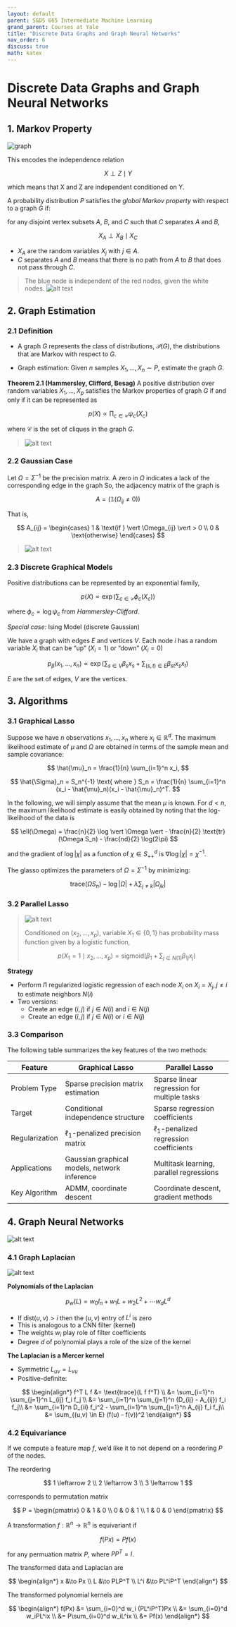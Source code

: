 ```yaml
---
layout: default
parent: S&DS 665 Intermediate Machine Learning
grand_parent: Courses at Yale
title: "Discrete Data Graphs and Graph Neural Networks"
nav_order: 6
discuss: true
math: katex
---
```


# Discrete Data Graphs and Graph Neural Networks

## 1. Markov Property


![graph](image.png)

This encodes the independence relation

$$
X \perp Z \mid Y
$$

which means that X and Z are independent conditioned on Y.



A probability distribution $P$ satisfies the *global Markov property* with respect to a graph $G$ if:

for any disjoint vertex subsets $A$, $B$, and $C$ such that $C$ separates $A$ and $B$,

$$
X_A \perp X_B \mid X_C
$$

- $X_A$ are the random variables $X_j$ with $j \in A$.
- $C$ separates $A$ and $B$ means that there is no path from $A$ to $B$ that does not pass through $C$.

> The blue node is independent of the red nodes, given the white nodes.
>![alt text](image-1.png)

## 2. Graph Estimation

### 2.1 Definition
- A graph $G$ represents the class of distributions, $\mathcal{P}(G)$, the distributions that are Markov with respect to $G$.

- Graph estimation: Given $n$ samples $X_1, \ldots, X_n \sim P$, estimate the graph $G$.

**Theorem 2.1 (Hammersley, Clifford, Besag)** A positive distribution over random variables $X_1, \ldots, X_p$ satisfies the Markov properties of graph $G$ if and only if it can be represented as

$$
p(X) \propto \prod_{c \in \mathcal{C}} \psi_c(X_c)
$$

where $\mathcal{C}$ is the set of cliques in the graph $G$.

> ![alt text](image-2.png)

### 2.2 Gaussian Case

Let $\Omega = \Sigma^{-1}$ be the precision matrix. A zero in $\Omega$ indicates a lack of the corresponding edge in the graph So, the adjacency matrix of the graph is

$$
A = (\mathbb{1}(\Omega_{ij} \neq 0))
$$

That is,

$$
A_{ij} =
\begin{cases}
1 & \text{if } \vert \Omega_{ij} \vert > 0 \\
0 & \text{otherwise}
\end{cases}
$$

> ![alt text](image-3.png)


### 2.3 Discrete Graphical Models

Positive distributions can be represented by an exponential family,

$$
p(X) \propto \exp
\left(
\sum_{c \in \mathcal{C}} \phi_c(X_c)
\right)
$$

where $\phi_c = \log \psi_c$ from *Hammersley-Clifford*.

*Special case:* Ising Model (discrete Gaussian)

We have a graph with edges $E$ and vertices $V$. Each node $i$ has a
random variable $X_i$ that can be “up” ($X_i = 1$) or “down” ($X_i = 0$)

$$
p_\beta(x_1, \ldots, x_n) \propto \exp
\left(
\sum_{s \in V} \beta_s x_s + \sum_{(s,t) \in E} \beta_{st} x_s x_t
\right)
$$

$E$ are the set of edges, $V$ are the vertices.


## 3. Algorithms

### 3.1 Graphical Lasso

Suppose we have $n$ observations $x_1, \ldots, x_n$ where $x_i \in \mathbb{R}^d$. The maximum likelihood estimate of $\mu$ and $\Omega$ are obtained in terms of the sample mean and sample covariance:

$$
\hat{\mu}_n = \frac{1}{n} \sum_{i=1}^n x_i,
$$

$$
\hat{\Sigma}_n = S_n^{-1} \text{ where } S_n = \frac{1}{n} \sum_{i=1}^n (x_i - \hat{\mu}_n)(x_i - \hat{\mu}_n)^T.
$$

In the following, we will simply assume that the mean $\mu$ is known. For $d < n$, the maximum likelihood estimate is easily obtained by noting that the log-likelihood of the data is

$$
\ell(\Omega) = \frac{n}{2} \log \vert \Omega \vert - \frac{n}{2} \text{tr}(\Omega S_n) - \frac{nd}{2} \log(2\pi)
$$

and the gradient of $\log \vert \chi \vert$ as a function of $\chi \in S_{++}^d$ is $\nabla \log \vert \chi \vert = \chi^{-1}$.

The glasso optimizes the parameters of $\Omega = \Sigma^{-1}$ by minimizing:

$$
\text{trace}(\Omega S_n) - \log \vert \Omega \vert + \lambda \sum_{j \neq k} \vert \Omega_{jk} \vert
$$

### 3.2 Parallel Lasso
> ![alt text](image-4.png)
>
> Conditioned on $(x_2, \ldots, x_p)$, variable $X_1 \in \{0, 1\}$ has probability mass function given by a logistic function,
>
> $$
> p(X_1 = 1 \mid x_2, \ldots, x_p) = \text{sigmoid}
> \left(
> \beta_1 + \sum_{j \in N(1)} \beta_{1j} x_j
> \right)
> $$

**Strategy**
- Perform $l1$ regularized logistic regression of each node $X_i$ on $X_i = {X_j, j \neq i}$ to estimate neighbors $N(i)$
- Two versions:
    - Create an edge $(i,j)$ if $j \in N(i)$ and $i \in N(j)$
    - Create an edge $(i,j)$ if $j \in N(i)$ or $i \in N(j)$

### 3.3 Comparison

The following table summarizes the key features of the two methods:

| Feature | Graphical Lasso | Parallel Lasso |
|---------|----------------|----------------|
| Problem Type | Sparse precision matrix estimation | Sparse linear regression for multiple tasks |
| Target | Conditional independence structure | Sparse regression coefficients |
| Regularization | $\ell_1$-penalized precision matrix | $\ell_1$-penalized regression coefficients |
| Applications | Gaussian graphical models, network inference | Multitask learning, parallel regressions |
| Key Algorithm | ADMM, coordinate descent | Coordinate descent, gradient methods |


## 4. Graph Neural Networks

![alt text](image-6.png)

### 4.1 Graph Laplacian

![alt text](image-5.png)

**Polynomials of the Laplacian**

$$
p_w(L) = w_0 I_n + w_1 L + w_2 L^2 + \cdots w_d L^d
$$

- If $\text{dist}(u,v) > i$ then the $(u,v)$ entry of $L^i$ is zero
- This is analogous to a CNN filter (kernel)
- The weights $w_i$ play role of filter coefficients
- Degree $d$ of polynomial plays a role of the size of the kernel

**The Laplacian is a Mercer kernel**

- Symmetric $L_{uv} = L_{vu}$
- Positive-definite:

$$
\begin{align*}
f^T L f &= \text{trace}(L f f^T) \\
&= \sum_{i=1}^n \sum_{j=1}^n L_{ij} f_i f_j \\
&= \sum_{i=1}^n \sum_{j=1}^n (D_{ij} - A_{ij}) f_i f_j\\
&= \sum_{i=1}^n D_{ii} f_i^2 - \sum_{i=1}^n \sum_{j=1}^n A_{ij} f_i f_j\\
&= \sum_{(u,v) \in E} (f(u) - f(v))^2
\end{align*}
$$

### 4.2 Equivariance

If we compute a feature map $f$, we’d like it to not depend on a
reordering $P$ of the nodes.

The reordering

$$
1 \leftarrow 2 \\
2 \leftarrow 3 \\
3 \leftarrow 1
$$

corresponds to permutation matrix

$$
P =
\begin{pmatrix}
0 & 1 & 0 \\
0 & 0 & 1 \\
1 & 0 & 0
\end{pmatrix}
$$

A transformation $f : \mathbb{R}^n \to \mathbb{R}^n$ is equivariant if

$$
f(Px) = Pf(x)
$$

for any permuation matrix $P$, where $PP^T = I$.

The transformed data and Laplacian are

$$
\begin{align*}
x &\to Px \\
L &\to PLP^T \\
L^i &\to PL^iP^T
\end{align*}
$$

The transformed polynomial kernels are

$$
\begin{align*}
f(Px) &= \sum_{i=0}^d w_i (PL^iP^T)Px \\
&= \sum_{i=0}^d w_iPL^ix \\
&= P\sum_{i=0}^d w_iL^ix \\
&= Pf(x)
\end{align*}
$$
